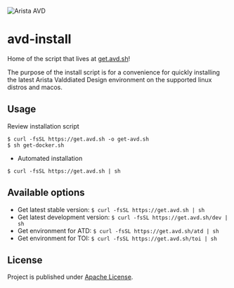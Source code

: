 ![Arista AVD](https://img.shields.io/badge/Arista-AVD%20Automation-blue)

# avd-install

Home of the script that lives at [get.avd.sh](https://get.avd.sh)!

The purpose of the install script is for a convenience for quickly installing the latest Arista Valddiated Design environment on the supported linux distros and macos.

## Usage

Review installation script

```shell
$ curl -fsSL https://get.avd.sh -o get-avd.sh
$ sh get-docker.sh
```

- Automated installation

```shell
$ curl -fsSL https://get.avd.sh | sh
```

## Available options

- Get latest stable version: `$ curl -fsSL https://get.avd.sh | sh`
- Get latest development version: `$ curl -fsSL https://get.avd.sh/dev | sh`
- Get environment for ATD: `$ curl -fsSL https://get.avd.sh/atd | sh`
- Get environment for TOI: `$ curl -fsSL https://get.avd.sh/toi | sh`

## License

Project is published under [Apache License](License).
